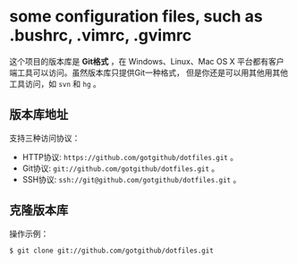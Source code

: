 # some configuration files, such as .bushrc, .vimrc, .gvimrc

这个项目的版本库是 **Git格式** ，在 Windows、Linux、Mac OS X
平台都有客户端工具可以访问。虽然版本库只提供Git一种格式，
但是你还是可以用其他用其他工具访问，如 ``svn`` 和 ``hg`` 。

## 版本库地址

支持三种访问协议：

* HTTP协议: `https://github.com/gotgithub/dotfiles.git` 。
* Git协议: `git://github.com/gotgithub/dotfiles.git` 。
* SSH协议: `ssh://git@github.com/gotgithub/dotfiles.git` 。

## 克隆版本库

操作示例：

    $ git clone git://github.com/gotgithub/dotfiles.git
